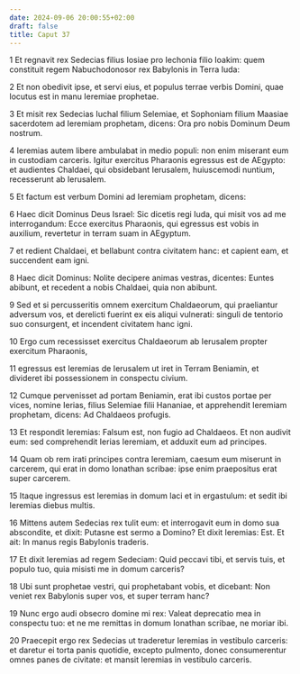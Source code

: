 ```yaml
---
date: 2024-09-06 20:00:55+02:00
draft: false
title: Caput 37
---
```





1 Et regnavit rex Sedecias filius Iosiae pro Iechonia filio Ioakim: quem constituit regem Nabuchodonosor rex Babylonis in Terra Iuda:

2 Et non obedivit ipse, et servi eius, et populus terrae verbis Domini, quae locutus est in manu Ieremiae prophetae.

3 Et misit rex Sedecias Iuchal filium Selemiae, et Sophoniam filium Maasiae sacerdotem ad Ieremiam prophetam, dicens: Ora pro nobis Dominum Deum nostrum.

4 Ieremias autem libere ambulabat in medio populi: non enim miserant eum in custodiam carceris. Igitur exercitus Pharaonis egressus est de AEgypto: et audientes Chaldaei, qui obsidebant Ierusalem, huiuscemodi nuntium, recesserunt ab Ierusalem.

5 Et factum est verbum Domini ad Ieremiam prophetam, dicens:

6 Haec dicit Dominus Deus Israel: Sic dicetis regi Iuda, qui misit vos ad me interrogandum: Ecce exercitus Pharaonis, qui egressus est vobis in auxilium, revertetur in terram suam in AEgyptum.

7 et redient Chaldaei, et bellabunt contra civitatem hanc: et capient eam, et succendent eam igni.

8 Haec dicit Dominus: Nolite decipere animas vestras, dicentes: Euntes abibunt, et recedent a nobis Chaldaei, quia non abibunt.

9 Sed et si percusseritis omnem exercitum Chaldaeorum, qui praeliantur adversum vos, et derelicti fuerint ex eis aliqui vulnerati: singuli de tentorio suo consurgent, et incendent civitatem hanc igni.

10 Ergo cum recessisset exercitus Chaldaeorum ab Ierusalem propter exercitum Pharaonis,

11 egressus est Ieremias de Ierusalem ut iret in Terram Beniamin, et divideret ibi possessionem in conspectu civium.

12 Cumque pervenisset ad portam Beniamin, erat ibi custos portae per vices, nomine Ierias, filius Selemiae filii Hananiae, et apprehendit Ieremiam prophetam, dicens: Ad Chaldaeos profugis.

13 Et respondit Ieremias: Falsum est, non fugio ad Chaldaeos. Et non audivit eum: sed comprehendit Ierias Ieremiam, et adduxit eum ad principes.

14 Quam ob rem irati principes contra Ieremiam, caesum eum miserunt in carcerem, qui erat in domo Ionathan scribae: ipse enim praepositus erat super carcerem.

15 Itaque ingressus est Ieremias in domum laci et in ergastulum: et sedit ibi Ieremias diebus multis.

16 Mittens autem Sedecias rex tulit eum: et interrogavit eum in domo sua abscondite, et dixit: Putasne est sermo a Domino? Et dixit Ieremias: Est. Et ait: In manus regis Babylonis traderis.

17 Et dixit Ieremias ad regem Sedeciam: Quid peccavi tibi, et servis tuis, et populo tuo, quia misisti me in domum carceris?

18 Ubi sunt prophetae vestri, qui prophetabant vobis, et dicebant: Non veniet rex Babylonis super vos, et super terram hanc?

19 Nunc ergo audi obsecro domine mi rex: Valeat deprecatio mea in conspectu tuo: et ne me remittas in domum Ionathan scribae, ne moriar ibi.

20 Praecepit ergo rex Sedecias ut traderetur Ieremias in vestibulo carceris: et daretur ei torta panis quotidie, excepto pulmento, donec consumerentur omnes panes de civitate: et mansit Ieremias in vestibulo carceris.

